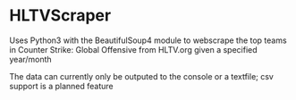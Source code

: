 # HLTVScraper
Uses Python3 with the BeautifulSoup4 module to webscrape the top teams in Counter Strike: Global Offensive from HLTV.org given a specified year/month 

The data can currently only be outputed to the console or a textfile; csv support is a planned feature
